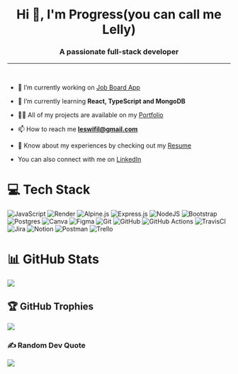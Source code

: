 <h1 align="center">Hi 👋, I'm Progress(you can call me Lelly)</h1>
<h3 align="center">A passionate full-stack developer</h3>
<hr>
<br>

- 🔭 I’m currently working on [Job Board App](https://github.com/tkmaile96/job-board-app)

- 🌱 I’m currently learning **React, TypeScript and MongoDB**

- 👨‍💻 All of my projects are available on my [Portfolio](https://lelly-99.github.io/)

- 📫 How to reach me **leswifil@gmail.com**

- 📄 Know about my experiences by checking out my [Resume](https://docs.google.com/document/d/1hWasQ-_qGJdMTI1aWT3NW9cYSq22odhw/edit#heading=h.gjdgxs)
  
- You can also connect with me on [LinkedIn](https://linkedin.com/in/https://www.linkedin.com/in/progress-lefsifi-4b4257189/) 


# 💻 Tech Stack
![JavaScript](https://img.shields.io/badge/javascript-%23323330.svg?style=plastic&logo=javascript&logoColor=%23F7DF1E) ![Render](https://img.shields.io/badge/Render-%46E3B7.svg?style=plastic&logo=render&logoColor=white) ![Alpine.js](https://img.shields.io/badge/alpinejs-white.svg?style=plastic&logo=alpinedotjs&logoColor=%238BC0D0) ![Express.js](https://img.shields.io/badge/express.js-%23404d59.svg?style=plastic&logo=express&logoColor=%2361DAFB) ![NodeJS](https://img.shields.io/badge/node.js-6DA55F?style=plastic&logo=node.js&logoColor=white) ![Bootstrap](https://img.shields.io/badge/bootstrap-%238511FA.svg?style=plastic&logo=bootstrap&logoColor=white) ![Postgres](https://img.shields.io/badge/postgres-%23316192.svg?style=plastic&logo=postgresql&logoColor=white) ![Canva](https://img.shields.io/badge/Canva-%2300C4CC.svg?style=plastic&logo=Canva&logoColor=white) ![Figma](https://img.shields.io/badge/figma-%23F24E1E.svg?style=plastic&logo=figma&logoColor=white) ![Git](https://img.shields.io/badge/git-%23F05033.svg?style=plastic&logo=git&logoColor=white) ![GitHub](https://img.shields.io/badge/github-%23121011.svg?style=plastic&logo=github&logoColor=white) ![GitHub Actions](https://img.shields.io/badge/github%20actions-%232671E5.svg?style=plastic&logo=githubactions&logoColor=white) ![TravisCI](https://img.shields.io/badge/travis%20ci-%232B2F33.svg?style=plastic&logo=travis&logoColor=white) ![Jira](https://img.shields.io/badge/jira-%230A0FFF.svg?style=plastic&logo=jira&logoColor=white) ![Notion](https://img.shields.io/badge/Notion-%23000000.svg?style=plastic&logo=notion&logoColor=white) ![Postman](https://img.shields.io/badge/Postman-FF6C37?style=plastic&logo=postman&logoColor=white) ![Trello](https://img.shields.io/badge/Trello-%23026AA7.svg?style=plastic&logo=Trello&logoColor=white)
# 📊 GitHub Stats
![](https://github-readme-stats.vercel.app/api/top-langs/?username=lelly-99&theme=dark&hide_border=true&include_all_commits=true&count_private=true&layout=compact)

## 🏆 GitHub Trophies
![](https://github-profile-trophy.vercel.app/?username=lelly-99&theme=radical&no-frame=true&no-bg=true&margin-w=4)

### ✍️ Random Dev Quote
![](https://quotes-github-readme.vercel.app/api?type=horizontal&theme=radical)


  
 
  

